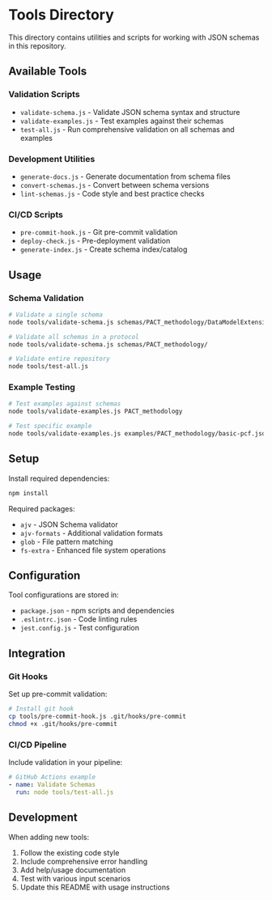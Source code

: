 # Tools Directory

This directory contains utilities and scripts for working with JSON schemas in this repository.

## Available Tools

### Validation Scripts
- `validate-schema.js` - Validate JSON schema syntax and structure
- `validate-examples.js` - Test examples against their schemas
- `test-all.js` - Run comprehensive validation on all schemas and examples

### Development Utilities
- `generate-docs.js` - Generate documentation from schema files
- `convert-schemas.js` - Convert between schema versions
- `lint-schemas.js` - Code style and best practice checks

### CI/CD Scripts
- `pre-commit-hook.js` - Git pre-commit validation
- `deploy-check.js` - Pre-deployment validation
- `generate-index.js` - Create schema index/catalog

## Usage

### Schema Validation
```bash
# Validate a single schema
node tools/validate-schema.js schemas/PACT_methodology/DataModelExtension/my-schema.json

# Validate all schemas in a protocol
node tools/validate-schema.js schemas/PACT_methodology/

# Validate entire repository
node tools/test-all.js
```

### Example Testing
```bash
# Test examples against schemas
node tools/validate-examples.js PACT_methodology

# Test specific example
node tools/validate-examples.js examples/PACT_methodology/basic-pcf.json
```

## Setup

Install required dependencies:
```bash
npm install
```

Required packages:
- `ajv` - JSON Schema validator
- `ajv-formats` - Additional validation formats
- `glob` - File pattern matching
- `fs-extra` - Enhanced file system operations

## Configuration

Tool configurations are stored in:
- `package.json` - npm scripts and dependencies
- `.eslintrc.json` - Code linting rules
- `jest.config.js` - Test configuration

## Integration

### Git Hooks
Set up pre-commit validation:
```bash
# Install git hook
cp tools/pre-commit-hook.js .git/hooks/pre-commit
chmod +x .git/hooks/pre-commit
```

### CI/CD Pipeline
Include validation in your pipeline:
```yaml
# GitHub Actions example
- name: Validate Schemas
  run: node tools/test-all.js
```

## Development

When adding new tools:
1. Follow the existing code style
2. Include comprehensive error handling
3. Add help/usage documentation
4. Test with various input scenarios
5. Update this README with usage instructions
